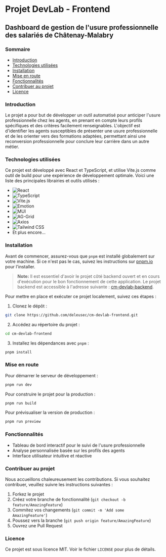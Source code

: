 ﻿# Projet DevLab - Frontend

## Dashboard de gestion de l'usure professionnelle des salariés de Châtenay-Malabry

### Sommaire

- [Introduction](#introduction)
- [Technologies utilisées](#technologies-utilisées)
- [Installation](#installation)
- [Mise en route](#mise-en-route)
- [Fonctionnalités](#fonctionnalités)
- [Contribuer au projet](#contribuer-au-projet)
- [Licence](#licence)

### Introduction

Le projet a pour but de développer un outil automatisé pour anticiper l'usure professionnelle chez les agents, en prenant en compte leurs profils spécifiques et des critères facilement renseignables. L'objectif est d'identifier les agents susceptibles de présenter une usure professionnelle et de les orienter vers des formations adaptées, permettant ainsi une reconversion professionnelle pour conclure leur carrière dans un autre métier.

### Technologies utilisées

Ce projet est développé avec React et TypeScript, et utilise Vite.js comme outil de build pour une expérience de développement optimale. Voici une liste des principales librairies et outils utilisés :

- ![React](https://img.shields.io/badge/-React-61DAFB?logo=react&logoColor=white)
- ![TypeScript](https://img.shields.io/badge/-TypeScript-3178C6?logo=typescript&logoColor=white)
- ![Vite.js](https://img.shields.io/badge/-Vite-646CFF?logo=vite&logoColor=white)
- ![Emotion](https://img.shields.io/badge/-Emotion-DB7093?logo=emotion&logoColor=white)
- ![MUI](https://img.shields.io/badge/-MUI-007FFF?logo=mui&logoColor=white)
- ![AG-Grid](https://img.shields.io/badge/-AG--Grid-008000?logo=ag-grid&logoColor=white)
- ![Axios](https://img.shields.io/badge/-Axios-671DDF?logo=axios&logoColor=white)
- ![Tailwind CSS](https://img.shields.io/badge/-Tailwind_CSS-38B2AC?logo=tailwind-css&logoColor=white)
- Et plus encore...

### Installation

Avant de commencer, assurez-vous que `pnpm` est installé globalement sur votre machine. Si ce n'est pas le cas, suivez les instructions sur [pnpm.io](https://pnpm.io/install) pour l'installer.

> **Note:** Il est essentiel d'avoir le projet côté backend ouvert et en cours d'exécution pour le bon fonctionnement de cette application. Le projet backend est accessible à l'adresse suivante : [cm-devlab-backend](https://github.com/QuentinDrouet/cm-devlab-backend).

Pour mettre en place et exécuter ce projet localement, suivez ces étapes :

1. Clonez le dépôt :

```bash
git clone https://github.com/deleusec/cm-devlab-frontend.git
```

2. Accédez au répertoire du projet :

```bash
cd cm-devlab-frontend
```

3. Installez les dépendances avec `pnpm` :

```bash
pnpm install
```

### Mise en route

Pour démarrer le serveur de développement :

```bash
pnpm run dev
```

Pour construire le projet pour la production :

```bash
pnpm run build
```

Pour prévisualiser la version de production :

```bash
pnpm run preview
```

### Fonctionnalités

- Tableau de bord interactif pour le suivi de l'usure professionnelle
- Analyse personnalisée basée sur les profils des agents
- Interface utilisateur intuitive et réactive

### Contribuer au projet

Nous accueillons chaleureusement les contributions. Si vous souhaitez contribuer, veuillez suivre les instructions suivantes :

1. Forkez le projet
2. Créez votre branche de fonctionnalité (`git checkout -b feature/AmazingFeature`)
3. Commitez vos changements (`git commit -m 'Add some AmazingFeature'`)
4. Poussez vers la branche (`git push origin feature/AmazingFeature`)
5. Ouvrez une Pull Request

### Licence

Ce projet est sous licence MIT. Voir le fichier `LICENSE` pour plus de détails.
